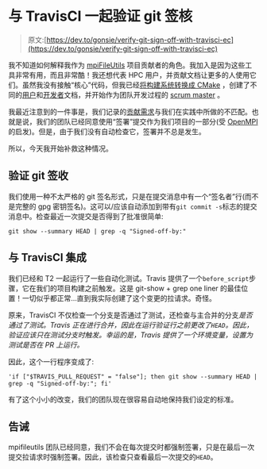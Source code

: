 # 与 TravisCI 一起验证 git 签核

> 原文:[https://dev.to/gonsie/verify-git-sign-off-with-travisci-ec](https://dev.to/gonsie/verify-git-sign-off-with-travisci-ec)

我不知道如何解释我作为 [mpiFileUtils](https://github.com/hpc/mpifileutils) 项目贡献者的角色。我加入是因为这些工具非常有用，而且非常酷！我还想代表 HPC 用户，并贡献文档让更多的人使用它们。虽然我没有接触“核心”代码，但我已经[将构建系统转换成 CMake](https://github.com/hpc/mpifileutils/pull/208) ，创建了不同的[用户](https://mpifileutils.readthedocs.io/)和[开发者](https://github.com/hpc/mpifileutils/wiki)文档，并开始作为团队开发过程的 [scrum master](https://en.wikipedia.org/wiki/Scrum_(software_development)) 。

我最近注意到的一件事是，我们记录的[贡献需求](https://github.com/hpc/mpifileutils/blob/master/.github/CONTRIBUTING.md)与我们在实践中所做的不匹配。也就是说，我们的团队已经同意使用“签署”提交作为我们项目的一部分(受 [OpenMPI](https://www.open-mpi.org/faq/?category=contributing#contribute-code) 的启发)。但是，由于我们没有自动检查它，签署并不总是发生。

所以，今天我开始补救这种情况。

## [](#verifying-a-git-signoff)验证 git 签收

我们使用一种不太严格的 git 签名形式，只是在提交消息中有一个“签名者”行(而不是完整的 gpg 密钥签名)。这可以/应该自动添加到带有`git commit -s`标志的提交消息中。检查最近一次提交是否得到了批准很简单:

```
git show --summary HEAD | grep -q "Signed-off-by:" 
```

## [](#integration-with-travisci)与 TravisCI 集成

我们已经和 T2 一起运行了一些自动化测试。Travis 提供了一个`before_script`步骤，它在我们的项目构建之前触发。这是 git-show + grep one liner 的最佳位置！一切似乎都正常…直到我实际创建了这个变更的拉请求。奇怪。

原来，TravisCI 不仅检查一个分支是否通过了测试，还检查与主合并的分支*是否通过了测试。Travis 正在进行合并，因此在运行验证行之前更改了`HEAD`。因此，验证应该只在测试分支时触发。幸运的是，Travis 提供了一个环境变量，设置为测试是否在 PR 上运行。*

因此，这个一行程序变成了:

```
'if ["$TRAVIS_PULL_REQUEST" = "false"]; then git show --summary HEAD | grep -q "Signed-off-by:"; fi' 
```

有了这个小小的改变，我们的团队现在很容易自动地保持我们设定的标准。

## [](#caveats)告诫

mpifileutils 团队已经同意，我们不会在每次提交时都强制签署，只是在最后一次提交拉请求时强制签署。因此，该检查只查看最后一次提交的`HEAD`。